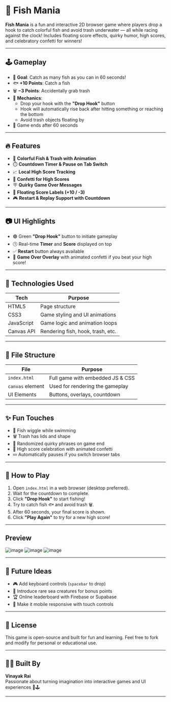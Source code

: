 # 🎣 Fish Mania

**Fish Mania** is a fun and interactive 2D browser game where players drop a hook to catch colorful fish and avoid trash underwater — all while racing against the clock! Includes floating score effects, quirky humor, high scores, and celebratory confetti for winners!

---

## 🕹 Gameplay

- 🎯 **Goal**: Catch as many fish as you can in 60 seconds!
- 🐟 **+10 Points**: Catch a fish
- 🗑 **−3 Points**: Accidentally grab trash
- 🧵 **Mechanics**:
  - Drop your hook with the **"Drop Hook"** button
  - Hook will automatically rise back after hitting something or reaching the bottom
  - Avoid trash objects floating by
- 🏁 Game ends after 60 seconds

---

## 🔥 Features

- 🎨 **Colorful Fish & Trash with Animation**
- ⏱️ **Countdown Timer & Pause on Tab Switch**
- 📈 **Local High Score Tracking**
- 🎊 **Confetti for High Scores**
- 🪧 **Quirky Game Over Messages**
- 💬 **Floating Score Labels (+10 / -3)**
- 🎮 **Restart & Replay Support with Countdown**

---

## 📷 UI Highlights

- 🟢 Green **"Drop Hook"** button to initiate gameplay
- 🕒 Real-time **Timer** and **Score** displayed on top
- ✅ **Restart** button always available
- 🧾 **Game Over Overlay** with animated confetti if you beat your high score!

---

## 🧠 Technologies Used

| Tech       | Purpose                         |
|------------|----------------------------------|
| HTML5      | Page structure                  |
| CSS3       | Game styling and UI animations  |
| JavaScript | Game logic and animation loops  |
| Canvas API | Rendering fish, hook, trash, etc. |

---

## 🧩 File Structure

| File            | Purpose                          |
|------------------|-----------------------------------|
| `index.html`     | Full game with embedded JS & CSS |
| `canvas` element | Used for rendering the gameplay  |
| UI Elements      | Buttons, overlays, countdown     |

---

## ✨ Fun Touches

- 🐠 Fish wiggle while swimming
- 🗑 Trash has lids and shape
- 💬 Randomized quirky phrases on game end
- 🧨 High score celebration with animated confetti
- 💤 Automatically pauses if you switch browser tabs

---

## 🚀 How to Play

1. Open `index.html` in a web browser (desktop preferred).
2. Wait for the countdown to complete.
3. Click **"Drop Hook"** to start fishing!
4. Try to catch fish 🐟 and avoid trash 🗑.
5. After 60 seconds, your final score is shown.
6. Click **"Play Again"** to try for a new high score!

---

## Preview

![image](https://github.com/user-attachments/assets/2aff7553-4b67-4613-b19d-ea35d716fd3c)
![image](https://github.com/user-attachments/assets/c89e430f-c30e-4684-a7c3-e81807046925)
![image](https://github.com/user-attachments/assets/303a6151-fe0b-4700-974f-ae8e90bba300)

---

## 🔁 Future Ideas

- 🎮 Add keyboard controls (`spacebar` to drop)
- 🦑 Introduce rare sea creatures for bonus points
- 🏆 Online leaderboard with Firebase or Supabase
- 📱 Make it mobile responsive with touch controls

---

## 📜 License

This game is open-source and built for fun and learning.
Feel free to fork and modify for personal or educational use.

---

## 👩‍💻 Built By

**Vinayak Rai**  
Passionate about turning imagination into interactive games and UI experiences 🎨🕹

---

